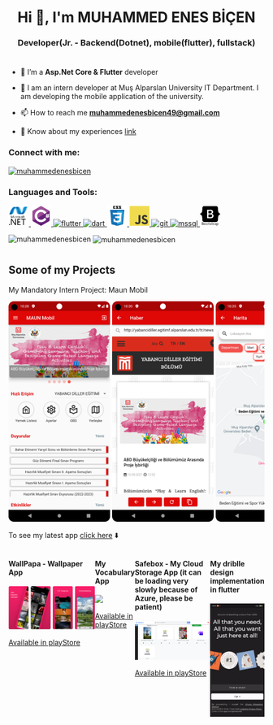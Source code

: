 <h1 align="center">Hi 👋, I'm MUHAMMED ENES BİÇEN</h1>
<h3 align="center">Developer(Jr. - Backend(Dotnet), mobile(flutter), fullstack)</h3>

#

<!--Profile Views-->
<!-- <p align="left"> <img src="https://komarev.com/ghpvc/?username=muhammedenesbicen&label=Profile%20views&color=0e75b6&style=flat" alt="muhammedenesbicen" /> </p> -->

<!--
<p align="left"> <a href="https://github.com/ryo-ma/github-profile-trophy"><img src="https://github-profile-trophy.vercel.app/?username=muhammedenesbicen" alt="muhammedenesbicen" /></a> </p>
-->

- 🌱 I’m a **Asp.Net Core & Flutter** developer

- 💼 I am an intern developer at Muş Alparslan University IT Department. I am developing the mobile application of the university.

- 📫 How to reach me **muhammedenesbicen49@gmail.com**

- 📄 Know about my experiences [link](https://canva.com/design/DAFtyS9HyfA/UNgV1Rh2rSbZTTZ1NWqFuw/edit)
<!---  - 📑 Resume [link](https://resume.io/r/unXHUXq6e) --->

<h3 align="left">Connect with me:</h3>
<p align="left">
<a href="https://linkedin.com/in/muhammedenesbicen" target="blank"><img align="center" src="https://raw.githubusercontent.com/rahuldkjain/github-profile-readme-generator/master/src/images/icons/Social/linked-in-alt.svg" alt="muhammedenesbicen" height="30" width="40" /></a>
<!--
<a href="https://www.hackerrank.com/muhammedenesbic1" target="blank"><img align="center" src="https://raw.githubusercontent.com/rahuldkjain/github-profile-readme-generator/master/src/images/icons/Social/hackerrank.svg" alt="muhammedenesbic1" height="30" width="40" /></a>
  -->
</p>

<h3 align="left">Languages and Tools:</h3>
<p align="left">
</a> <a href="https://dotnet.microsoft.com/" target="_blank" rel="noreferrer"> <img src="https://raw.githubusercontent.com/devicons/devicon/master/icons/dot-net/dot-net-original-wordmark.svg" alt="dotnet" width="40" height="40"/> </a> <a href="https://www.w3schools.com/cs/" target="_blank" rel="noreferrer"> <img src="https://raw.githubusercontent.com/devicons/devicon/master/icons/csharp/csharp-original.svg" alt="csharp" width="40" height="40"/> </a> <a href="https://flutter.dev" target="_blank" rel="noreferrer"> <img src="https://www.vectorlogo.zone/logos/flutterio/flutterio-icon.svg" alt="flutter" width="40" height="40"/> </a> <a href="https://dart.dev" target="_blank" rel="noreferrer"> <img src="https://www.vectorlogo.zone/logos/dartlang/dartlang-icon.svg" alt="dart" width="40" height="40"/> <a href="https://www.w3schools.com/css/" target="_blank" rel="noreferrer"> <img src="https://raw.githubusercontent.com/devicons/devicon/master/icons/css3/css3-original-wordmark.svg" alt="css3" width="40" height="40"/> </a> <a href="https://developer.mozilla.org/en-US/docs/Web/JavaScript" target="_blank" rel="noreferrer"> <img src="https://raw.githubusercontent.com/devicons/devicon/master/icons/javascript/javascript-original.svg" alt="javascript" width="40" height="40"/> </a> <a href="https://git-scm.com/" target="_blank" rel="noreferrer"> <img src="https://www.vectorlogo.zone/logos/git-scm/git-scm-icon.svg" alt="git" width="40" height="40"/> <a href="https://www.microsoft.com/en-us/sql-server" target="_blank" rel="noreferrer"> <img src="https://www.svgrepo.com/show/303229/microsoft-sql-server-logo.svg" alt="mssql" width="40" height="40"/> </a> <a href="https://getbootstrap.com" target="_blank" rel="noreferrer"> <img src="https://raw.githubusercontent.com/devicons/devicon/master/icons/bootstrap/bootstrap-plain-wordmark.svg" alt="bootstrap" width="40" height="40"/> </a></p>

<p><img align="left" src="https://github-readme-stats.vercel.app/api/top-langs?username=muhammedenesbicen&show_icons=true&locale=en&layout=compact" alt="muhammedenesbicen" /></p>

<p>&nbsp;<img align="center" src="https://github-readme-stats.vercel.app/api?username=muhammedenesbicen&show_icons=true&locale=en" alt="muhammedenesbicen" /></p>

#

## Some of my Projects

My Mandatory Intern Project: Maun Mobil

<div style="overflow:auto;white-space: nowrap;">

<img src="https://github.com/MuhammedEnesBicen/MuhammedEnesBicen/blob/main/images/maun/1.png" style="width:200px;" style="display: inline-block;">
<img src="https://github.com/MuhammedEnesBicen/MuhammedEnesBicen/blob/main/images/maun/2.png" style="width:200px;" style="display: inline-block;">
<img src="https://github.com/MuhammedEnesBicen/MuhammedEnesBicen/blob/main/images/maun/3.png" style="width:200px;" style="display: inline-block;">
<img src="https://github.com/MuhammedEnesBicen/MuhammedEnesBicen/blob/main/images/maun/4.png" style="width:200px;" style="display: inline-block;">
<img src="https://github.com/MuhammedEnesBicen/MuhammedEnesBicen/blob/main/images/maun/5.png" style="width:200px;" style="display: inline-block;">
<img src="https://github.com/MuhammedEnesBicen/MuhammedEnesBicen/blob/main/images/maun/6.png" style="width:200px;" style="display: inline-block;">
<img src="https://github.com/MuhammedEnesBicen/MuhammedEnesBicen/blob/main/images/maun/7.png" style="width:200px;" style="display: inline-block;">
<img src="https://github.com/MuhammedEnesBicen/MuhammedEnesBicen/blob/main/images/maun/8.png" style="width:200px;" style="display: inline-block;">
<img src="https://github.com/MuhammedEnesBicen/MuhammedEnesBicen/blob/main/images/maun/9.png" style="width:200px;" style="display: inline-block;">

</div>

To see my latest app [click here](https://play.google.com/store/apps/details?id=com.lw.wallpapa) ⬇️

<div style="display:flex; ">
<div style="flex=1;">

#### WallPapa - Wallpaper App

  <img src="https://github.com/MuhammedEnesBicen/MuhammedEnesBicen/blob/main/wallpapa.png" >
  
[Available in playStore](https://play.google.com/store/apps/details?id=com.lw.wallpapa)
</div>

<div style="display:flex; ">
<div style="flex=1;">

#### My Vocabulary App

  <img src="https://github.com/MuhammedEnesBicen/MuhammedEnesBicen/blob/main/topwords.gif" width=300>
  
[Available in playStore](https://play.google.com/store/apps/details?id=com.lw.topwords&hl=tr&gl=US)
</div>
<div style="flex=1;">

<div style="display:flex; ">
<div style="flex=1;">

#### Safebox - My Cloud Storage App (it can be loading very slowly because of Azure, please be patient)

  <img src="https://github.com/MuhammedEnesBicen/MuhammedEnesBicen/blob/main/safebox.png" >
  
[Available in playStore](https://safebox20220213121228.azurewebsites.net/)
</div>
<div style="flex=1;">

#### My driblle design implementation in flutter

<img src="https://github.com/MuhammedEnesBicen/implementation-of-a-dribbble-design-in-flutter---shop-app/blob/master/assets/github/applive.gif" width=300>
</div>
</div>
